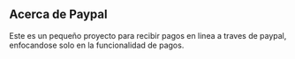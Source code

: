 ## Acerca de Paypal

Este es un pequeño proyecto para recibir pagos en linea a traves de paypal, enfocandose solo en la funcionalidad de pagos.
